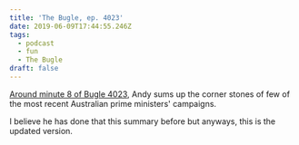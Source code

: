 ```yaml
---
title: 'The Bugle, ep. 4023'
date: 2019-06-09T17:44:55.246Z
tags:
  - podcast
  - fun
  - The Bugle
draft: false
---
```

[Around minute 8 of Bugle 4023](https://soundcloud.com/the-bugle/bugle-4023-world-turned-upside-down#t=8:28), Andy sums up the corner stones of few of the most recent Australian prime ministers' campaigns.

I believe he has done that this summary before but anyways, this is the updated version.
